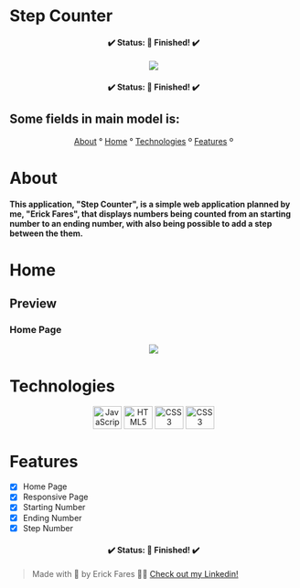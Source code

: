 # Step Counter

<h4 align="center">
  ✔️ Status: 🙌 Finished! ✔️
</h4>

<div align="center">
    <img src="https://user-images.githubusercontent.com/79349878/155262822-a816ed2e-a17f-47ba-8f8c-da77c90c2933.png">
</div>

<h4 align="center">
  ✔️ Status: 🙌 Finished! ✔️
</h4>

## Some fields in main model is:

<p align="center">
  <a href="#about">About</a> °
  <a href="#home">Home</a> °
  <a href="#technologies">Technologies</a> º
  <a href="#features">Features</a> º
</p>

# About

#### This application, "Step Counter", is a simple web application planned by me, "Erick Fares", that displays numbers being counted from an starting number to an ending number, with also being possible to add a step between the them.

# Home
## Preview
### Home Page
<div align="center">
  <img src="https://user-images.githubusercontent.com/79349878/155263159-6ae00c82-eb80-4051-92d4-f2f82876f60d.png">
</div>

# Technologies

<div align="center">
  <img align="center" alt="JavaScript" height="40" width="50" src="https://cdn.jsdelivr.net/gh/devicons/devicon/icons/javascript/javascript-original.svg" />
  <img align="center" alt="HTML5" height="40" width="50" src="https://cdn.jsdelivr.net/gh/devicons/devicon/icons/html5/html5-plain-wordmark.svg"/>
  <img align="center" alt="CSS3" height="40" width="50" src="https://cdn.jsdelivr.net/gh/devicons/devicon/icons/css3/css3-plain-wordmark.svg"/>
  <img align="center" alt="CSS3" height="40" width="50" src="https://cdn.jsdelivr.net/gh/devicons/devicon/icons/bootstrap/bootstrap-original.svg" />
 </div>

 # Features
+ [x] Home Page
+ [x] Responsive Page
+ [x] Starting Number
+ [x] Ending Number
+ [x] Step Number

<h4 align="center">
  ✔️ Status: 🙌 Finished! ✔️
</h4>

> Made with 💜 by Erick Fares 👨‍💻 <a href="https://www.linkedin.com/in/erick-fares-3941a0207/" target="_blank">Check out my Linkedin!</a>